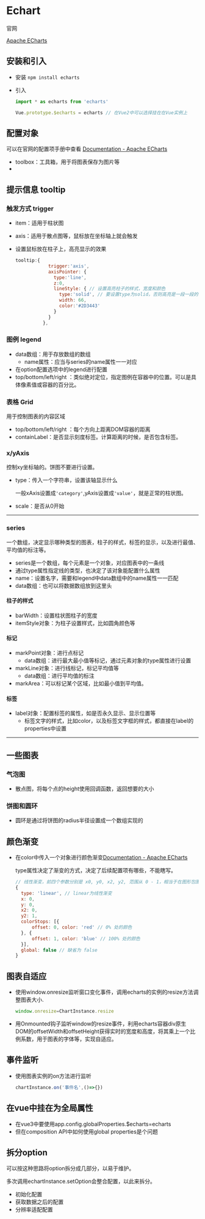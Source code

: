 # Echart

官网

 [Apache ECharts](https://echarts.apache.org/zh/index.html) 

## 安装和引入

* 安装 `npm install echarts`

* 引入

  ```js
  import * as echarts from 'echarts'
  
  Vue.prototype.$echarts = echarts // 在Vue2中可以选择挂在在Vue实例上
  ```

## 配置对象

可以在官网的配置项手册中查看 [Documentation - Apache ECharts](https://echarts.apache.org/zh/option.html#title)  

* toolbox：工具箱，用于将图表保存为图片等
* 

## 提示信息 tooltip

### 触发方式 trigger

* item：适用于柱状图
* axis：适用于散点图等，鼠标放在坐标轴上就会触发



* 设置鼠标放在柱子上，高亮显示的效果

  ```js
  tooltip:{
              trigger:'axis',
              axisPointer: {
                type:'line',
                z:0,
                lineStyle: { // 设置高亮柱子的样式，宽度和颜色
                  type:'solid', // 要设置type为solid，否则高亮是一段一段的
                  width: 66, 
                  color:'#2D3443'
                }
              }
            },
  ```

  

### 图例 legend

* data数组：用于存放数组的数组
  * name属性：应当与series的name属性一一对应
* 在option配置选项中的legend进行配置
* top/bottom/left/right ：类似绝对定位，指定图例在容器中的位置。可以是具体像素值或容器的百分比。

### 表格 Grid

用于控制图表的内容区域

* top/bottom/left/right ：每个方向上距离DOM容器的距离
* containLabel：是否显示刻度标签。计算距离的时候，是否包含标签。

### x/yAxis

控制xy坐标轴的。饼图不要进行设置。

* type：传入一个字符串，设置该轴显示什么

  一般xAxis设置成`'category'`,yAxis设置成`'value'`，就是正常的柱状图。

* scale：是否从0开始

---

### series 

一个数组，决定显示哪种类型的图表，柱子的样式，标签的显示，以及进行最值、平均值的标注等。

* series是一个数组，每个元素是一个对象，对应图表中的一条线
* 通过type属性指定线的类型，也决定了该对象能配置什么属性
* name：设置名字，需要和legend中data数组中的name属性一一匹配
* data数组：也可以将数据数组放到这里头

#### 柱子的样式

* barWidth：设置柱状图柱子的宽度
* itemStyle对象：为柱子设置样式，比如圆角颜色等

#### 标记

* markPoint对象：进行点标记
  * data数组：进行最大最小值等标记，通过元素对象的type属性进行设置
* markLine对象：进行线标记，标记平均值等
  * data数组：进行平均值的标注
* markArea：可以标记某个区域，比如最小值到平均值。

#### 标签

* label对象：配置标签的属性，如是否永久显示、显示位置等
  * 标签文字的样式，比如color，以及标签文字框的样式，都直接在label的properties中设置

---



## 一些图表

### 气泡图

* 散点图，将每个点的height使用回调函数，返回想要的大小

### 饼图和圆环

* 圆环是通过将饼图的radius半径设置成一个数组实现的

## 颜色渐变

* 在color中传入一个对象进行颜色渐变[Documentation - Apache ECharts](https://echarts.apache.org/zh/option.html#color) 

  type属性决定了渐变的方式，决定了后续配置项有哪些，不能瞎写。

  ```js
  // 线性渐变，前四个参数分别是 x0, y0, x2, y2, 范围从 0 - 1，相当于在图形包围盒中的百分比，如果 globalCoord 为 `true`，则该四个值是绝对的像素位置
  {
    type: 'linear', // linear为线性渐变
    x: 0,
    y: 0,
    x2: 0,
    y2: 1,
    colorStops: [{
        offset: 0, color: 'red' // 0% 处的颜色
    }, {
        offset: 1, color: 'blue' // 100% 处的颜色
    }],
    global: false // 缺省为 false
  }
  ```

## 图表自适应

* 使用window.onresize监听窗口变化事件，调用echarts的实例的resize方法调整图表大小.

  ```js
  window.onresize=ChartInstance.resize
  ```

* 用Onmounted钩子监听window的resize事件，利用echarts容器div原生DOM的offsetWidth和offsetHeight获得实时的宽度和高度，将其乘上一个比例系数，用于图表的字体等，实现自适应。

  

## 事件监听

* 使用图表实例的on方法进行监听

  ```js
  chartInstance.on('事件名',()=>{})
  ```

  

## 在vue中挂在为全局属性

* 在vue3中要使用app.config.globalProperties.$echarts=echarts
* 但在composition API中如何使用global properties是个问题

## 拆分option

可以按这种思路将option拆分成几部分，以易于维护。

多次调用echartInstance.setOption会整合配置，以此来拆分。

* 初始化配置
* 获取数据之后的配置
* 分辨率适配配置



